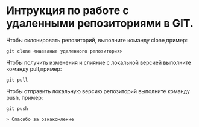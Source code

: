 # Интрукция по работе с удаленными репозиториями в GIT.

 Чтобы склонировать репозиторий, выполните команду clone,пример: 

 ~~~
 git clone <название удаленного репозитория>
 ~~~

 Чтобы получить изменения и слияние с  локальной версией выполните команду pull,пример:

 ~~~
 git pull
 ~~~

 Чтобы отправить локальную версию репозиторий выполните команду push,  пример:

 ~~~
 git push

 > Спасибо за ознакомление